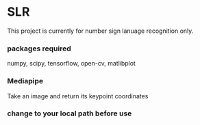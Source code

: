 # SLR
This project is currently for number sign lanuage recognition only. 

### packages required
numpy, scipy, tensorflow, open-cv, matlibplot

### Mediapipe
Take an image and return its keypoint coordinates

### change to your local path before use

